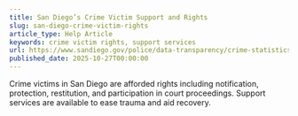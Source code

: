 ```yaml
---
title: San Diego’s Crime Victim Support and Rights
slug: san-diego-crime-victim-rights
article_type: Help Article
keywords: crime victim rights, support services
url: https://www.sandiego.gov/police/data-transparency/crime-statistics/annual-crime-reports
published_date: 2025-10-27T00:00:00
---
```


Crime victims in San Diego are afforded rights including notification, protection, restitution, and participation in court proceedings. Support services are available to ease trauma and aid recovery.